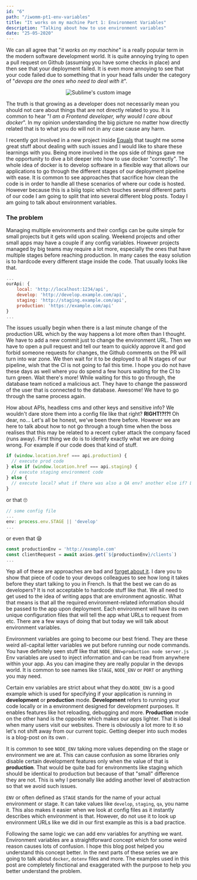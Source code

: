 ```yaml
---
id: "6"
path: "/iwomm-pt1-env-variables"
title: "It works on my machine Part 1: Environment Variables"
description: "Talking about how to use environment variables"
date: "25-05-2020"
---
```


We can all agree that "_it works on my machine_" is a really popular term in the modern software development world. It is quite annoying trying to open a pull request on Github (assuming you have some checks in place) and then see that your deployment failed. It is even more annoying to see that your code failed due to something that in your head falls under the category of "_devops are the ones who need to deal with it_".

<p align="center">
  <img src="https://external-preview.redd.it/aR6WdUcsrEgld5xUlglgKX_0sC_NlryCPTXIHk5qdu8.jpg?auto=webp&s=5fe64dd318eec71711d87805d43def2765dd83cd
" alt="Sublime's custom image"/>
</p>

The truth is that growing as a developer does not necessarily mean you should not care about things that are not directly related to you. It is common to hear "_I am a Frontend developer, why would I care about docker_". In my opinion understanding the big picture no matter how directly related that is to what you do will not in any case cause any harm.

I recently got involved in a new project inside [Equals](https://equalsmoney.com) that taught me some great stuff about dealing with such issues and I would like to share these learnings with you. Being more involved in the ops side of things gave me the opportunity to dive a bit deeper into how to use docker "correctly". The whole idea of docker is to develop software in a flexible way that allows our applications to go through the different stages of our deployment pipeline with ease. It is common to see approaches that sacrifice how clean the code is in order to handle all these scenarios of where our code is hosted. However because this is a biiig topic which touches several different parts of our code I am going to split that into several different blog posts. Today I am going to talk about environment variables.

### The problem

Managing multiple environments and their configs can be quite simple for small projects but it gets wild upon scaling. Weekend projects and other small apps may have a couple if any config variables. However projects managed by big teams may require a lot more, especially the ones that have multiple stages before reaching production. In many cases the easy solution is to hardcode every different stage inside the code. That usually looks like that.

```js
...
ourApi: {
	local: 'http://localhost:1234/api',
	develop: 'http://develop.example.com/api',
	staging: 'http://staging.example.com/api',
	production: 'https://example.com/api'
}
...
```

The issues usually begin when there is a last minute change of the production URL which by the way happens a lot more often than I thought. We have to add a new commit just to change the environment URL. Then we have to open a pull request and tell our team to quickly approve it and god forbid someone requests for changes, the Github comments on the PR will turn into war zone. We then wait for it to be deployed to all N stages of our pipeline, wish that the CI is not going to fail this time. I hope you do not have these days as well where you do spend a few hours waiting for the CI to turn green. Wait there's more! While waiting for this to go through, the database team noticed a malicious act. They have to change the password of the user that is connected to the database. Awesome! We have to go through the same process again.

How about APIs, headless cms and other keys and sensitive info? We wouldn't dare store them into a config file like that right? **RIGHT!?!?!** Oh dear, no... Let's all be honest, we've been there before. However we are here to talk about how to not go through a tough time when the boss realises that this may be related to a recent cyber attack the company faced (runs away). First thing we do is to identify exactly what we are doing wrong. For example if our code does that kind of stuff.

```js
if (window.location.href === api.production) {
  // execute prod code
} else if (window.location.href === api.staging) {
  // execute staging environment code
} else {
  // execute local? what if there was also a QA env? another else if? LMFAO
}
```

or that 🙄

```js
// some config file
...
env: process.env.STAGE || 'develop'
...
```

or even that 😪

```js
const productionEnv = 'http://example.com'
const clientRequest = await axios.get(`${productionEnv}/clients`)
...
```

Yep all of these are approaches are bad and [forget about it](https://media1.tenor.com/images/1b5bb2802d4c90a6ba4e01fa6b359342/tenor.gif?itemid=13116595). I dare you to show that piece of code to your devops colleagues to see how long it takes before they start talking to you in French. Is that the best we can do as developers? It is not acceptable to hardcode stuff like that. We all need to get used to the idea of writing apps that are environment agnostic. What that means is that all the required environment-related information should be passed to the app upon deployment. Each environment will have its own unique configuration files that will tell the app what URLs to request from etc. There are a few ways of doing that but today we will talk about environment variables.

Environment variables are going to become our best friend. They are these weird all-capital letter variables we put before running our node commands. You have definitely seen stuff like that `NODE_ENV=production node server.js` Env variables are used to inject information and can be read from anywhere within your app. As you can imagine they are really popular in the devops world. It is common to see names like `STAGE`, `NODE_ENV` or `PORT` or anything you may need.

Certain env variables are strict about what they do.`NODE_ENV` is a good example which is used for specifying if your application is running in **development** or **production** mode. **Development** refers to running your code locally or in a environment designed for development purposes. It enables features like hot reloading, debugging and more. **Production** mode on the other hand is the opposite which makes our apps lighter. That is ideal when many users visit our websites. There is obviously a lot more to it so let's not shift away from our current topic. Getting deeper into such modes is a blog-post on its own
.

It is common to see `NODE_ENV` taking more values depending on the stage or environment we are at. This can cause confusion as some libraries only disable certain development features only when the value of that is **production**. That would be quite bad for environments like staging which should be identical to production but because of that "small" difference they are not. This is why I personally like adding another level of abstraction so that we avoid such issues.

`ENV` or often defined as `STAGE` stands for the name of your actual environment or stage. It can take values like `develop`, `staging`, `qa`, you name it. This also makes it easier when we look at config files as it instantly describes which environment is that. However, do not use it to look up environment URLs like we did in our first example as this is a bad practice.

Following the same logic we can add env variables for anything we want. Environment variables are a straightforward concept which for some weird reason causes lots of confusion. I hope this blog post helped you understand this concept better. In the next parts of these series we are going to talk about `docker`, `dotenv` files and more. The examples used in this post are completely finctional and exaggerated with the purpose to help you better understand the problem.
